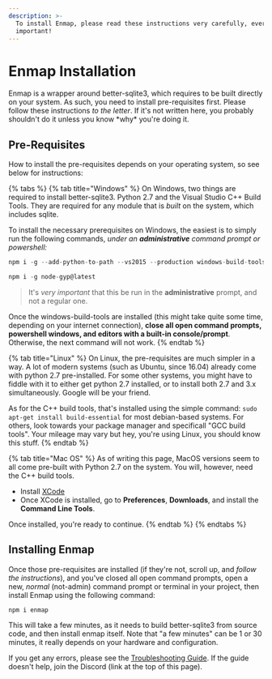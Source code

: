 ```yaml
---
description: >-
  To install Enmap, please read these instructions very carefully, every word is
  important!
---
```


# Enmap Installation

Enmap is a wrapper around better-sqlite3, which requires to be built directly on your system. As such, you need to install pre-requisites first. Please follow these instructions _to the letter_. If it's not written here, you probably shouldn't do it unless you know \*why\* you're doing it.

## Pre-Requisites

How to install the pre-requisites depends on your operating system, so see below for instructions:

{% tabs %}
{% tab title="Windows" %}
On Windows, two things are required to install better-sqlite3. Python 2.7 and the Visual Studio C++ Build Tools. They are required for any module that is _built_ on the system, which includes sqlite.

To install the necessary prerequisites on Windows, the easiest is to simply run the following commands, _under an **administrative** command prompt or powershell:_

```javascript
npm i -g --add-python-to-path --vs2015 --production windows-build-tools

npm i -g node-gyp@latest
```

> It's _very important_ that this be run in the **administrative** prompt, and not a regular one.

Once the windows-build-tools are installed \(this might take quite some time, depending on your internet connection\), **close all open command prompts, powershell windows, and editors with a built-in console/prompt**. Otherwise, the next command will not work.
{% endtab %}

{% tab title="Linux" %}
On Linux, the pre-requisites are much simpler in a way. A lot of modern systems \(such as Ubuntu, since 16.04\) already come with python 2.7 pre-installed. For some other systems, you might have to fiddle with it to either get python 2.7 installed, or to install both 2.7 and 3.x simultaneously. Google will be your friend.

As for the C++ build tools, that's installed using the simple command: `sudo apt-get install build-essential` for most debian-based systems. For others, look towards your package manager and specificall "GCC build tools". Your mileage may vary but hey, you're using Linux, you should know this stuff.
{% endtab %}

{% tab title="Mac OS" %}
As of writing this page, MacOS versions seem to all come pre-built with Python 2.7 on the system. You will, however, need the C++ build tools.

* Install [XCode](https://developer.apple.com/xcode/download/)
* Once XCode is installed, go to **Preferences**, **Downloads**, and install the **Command Line Tools**.

Once installed, you're ready to continue.
{% endtab %}
{% endtabs %}

## Installing Enmap

Once those pre-requisites are installed \(if they're not, scroll up, and _follow the instructions_\), and you've closed all open command prompts, open a new, _normal_ \(not-admin\) command prompt or terminal in your project, then install Enmap using the following command:

```text
npm i enmap
```

This will take a few minutes, as it needs to build better-sqlite3 from source code, and then install enmap itself.  Note that "a few minutes" can be 1 or 30 minutes, it really depends on your hardware and configuration.

If you get any errors, please see the [Troubleshooting Guide](troubleshooting-guide.md). If the guide doesn't help, join the Discord \(link at the top of this page\).

